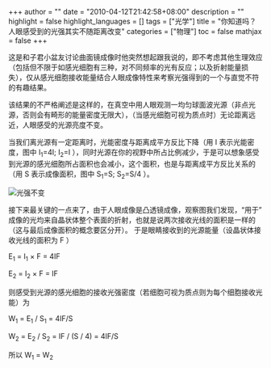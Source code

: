 +++
author = ""
date = "2010-04-12T21:42:58+08:00"
description = ""
highlight = false
highlight_languages = []
tags = ["光学"]
title = "你知道吗？人眼感受到的光强其实不随距离改变"
categories = ["物理"]
toc = false
mathjax = false
+++

这是和子君小盆友讨论曲面镜成像时他突然想起跟我说的，即不考虑其他生理效应（包括但不限于如感光细胞有三种，对不同频率的光有反应；以及折射能量损失），仅从感光细胞接收能量结合人眼成像特性来考察光强得到的一个与直觉不符的有趣结果。

该结果的不严格阐述是这样的，在真空中用人眼观测一均匀球面波光源（非点光源，否则会有畸形的能量密度无限大），（当感光细胞可视为质点时）无论距离远近，人眼感受的光源亮度不变。

当我们离光源有一定距离时，光能密度与距离成平方反比下降（用 I 表示光能密度，图中 I<sub>1</sub>=4I; I<sub>2</sub>=I ），同时光源在你的视野中所占比例减少，于是可以想象感受到光源的感光细胞所占面积也会减小，这个面积，也是与距离成平方反比关系的（用 S 表示成像面积，图中 S<sub>1</sub>=S; S<sub>2</sub>=S/4 ）。

![光强不变](/img/light-intensity-illustration.jpg)

接下来最关键的一点来了，由于人眼成像是凸透镜成像，观察图我们发现，“用于” 成像的光均来自晶状体整个表面的折射，也就是说两次接收光线的面积是一样的（这与最后成像面积的概念要区分开）。
于是眼睛接收到的光源能量（设晶状体接收光线的面积为 F ）

   E<sub>1</sub> = I<sub>1</sub> × F = 4IF

   E<sub>2</sub> = I<sub>2</sub> × F = IF

则感受到光源的感光细胞的接收光强密度（若细胞可视为质点则为每个细胞接收光能）为

   W<sub>1</sub> = E<sub>1</sub> / S<sub>1</sub> = 4IF/S

   W<sub>2</sub> = E<sub>2</sub> / S<sub>2</sub> = IF / (S / 4) = 4IF/S

   所以 W<sub>1</sub> = W<sub>2</sub>
